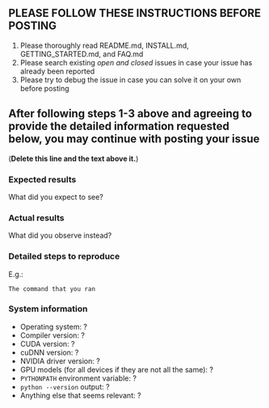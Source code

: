 ## PLEASE FOLLOW THESE INSTRUCTIONS BEFORE POSTING
1. Please thoroughly read README.md, INSTALL.md, GETTING_STARTED.md, and FAQ.md
2. Please search existing *open and closed* issues in case your issue has already been reported
3. Please try to debug the issue in case you can solve it on your own before posting

## After following steps 1-3 above and agreeing to provide the detailed information requested below, you may continue with posting your issue
(**Delete this line and the text above it.**)

### Expected results

What did you expect to see?

### Actual results

What did you observe instead?

### Detailed steps to reproduce

E.g.:

```
The command that you ran
```

### System information

* Operating system: ?
* Compiler version: ?
* CUDA version: ?
* cuDNN version: ?
* NVIDIA driver version: ?
* GPU models (for all devices if they are not all the same): ?
* `PYTHONPATH` environment variable: ?
* `python --version` output: ?
* Anything else that seems relevant: ?